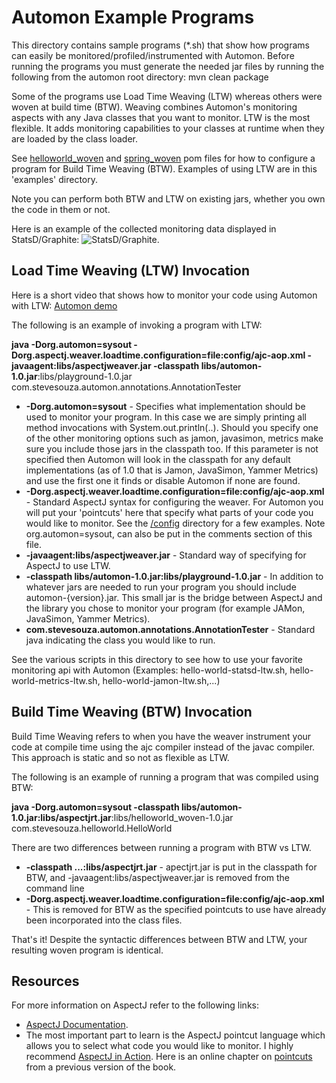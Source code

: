 Automon Example Programs
========================

This directory contains sample programs (*.sh) that show how programs can easily be monitored/profiled/instrumented with Automon.
Before running the programs you must generate the needed jar files by running the following from the automon root directory:
mvn clean package

Some of the programs use Load Time Weaving (LTW) whereas others were woven at build time (BTW).  Weaving combines Automon's
monitoring aspects with any Java classes that you want to monitor.  LTW is the most flexible.  It adds monitoring capabilities to your
classes at runtime when they are loaded by the class loader.

See [helloworld_woven](https://github.com/stevensouza/automon/tree/master/helloworld_woven) and
[spring_woven](https://github.com/stevensouza/automon/tree/master/spring_woven) pom files for how to configure a program
for Build Time Weaving (BTW).  Examples of using LTW are in this 'examples' directory.

Note you can perform both BTW and LTW on existing jars, whether you own the code in them or not.

Here is an example of the collected monitoring data displayed in StatsD/Graphite: ![StatsD/Graphite]( https://github.com/stevensouza/automon/blob/master/docs/automon_statsd.png). 

Load Time Weaving (LTW) Invocation
-----------------------------------

Here is a short video that shows how to monitor your code using Automon with LTW: [Automon demo](http://youtu.be/RdR0EdezS74)

The following is an example of invoking a program with LTW:

**java -Dorg.automon=sysout -Dorg.aspectj.weaver.loadtime.configuration=file:config/ajc-aop.xml -javaagent:libs/aspectjweaver.jar -classpath libs/automon-1.0.jar**:libs/playground-1.0.jar com.stevesouza.automon.annotations.AnnotationTester

* **-Dorg.automon=sysout** - Specifies what implementation should be used to monitor your program. In this case we are simply
printing all method invocations with System.out.println(..).  Should you specify one of the other monitoring options such as jamon, javasimon, metrics
make sure you include those jars in the classpath too. If this parameter is not specified then Automon will look in the classpath for any
default implementations (as of 1.0 that is Jamon, JavaSimon, Yammer Metrics) and use the first one it finds or disable Automon if
none are found.
* **-Dorg.aspectj.weaver.loadtime.configuration=file:config/ajc-aop.xml** - Standard AspectJ syntax for configuring the weaver. For
Automon you will put your 'pointcuts' here that specify what parts of your code you would like to monitor.  See the
[/config](https://github.com/stevensouza/automon/tree/master/examples/config) directory for a few examples.
Note org.automon=sysout, can also be put in the comments section of this file.
* **-javaagent:libs/aspectjweaver.jar** - Standard way of specifying for AspectJ to use LTW.
* **-classpath libs/automon-1.0.jar:libs/playground-1.0.jar** - In addition to whatever jars are needed to run your
program you should include automon-{version}.jar.  This small jar is the bridge between AspectJ and the library you chose to
monitor your program (for example JAMon, JavaSimon, Yammer Metrics).
* **com.stevesouza.automon.annotations.AnnotationTester** - Standard java indicating the class you would like to run.

See the various scripts in this directory to see how to use your favorite monitoring api with Automon (Examples: hello-world-statsd-ltw.sh, hello-world-metrics-ltw.sh, hello-world-jamon-ltw.sh,...)

Build Time Weaving (BTW) Invocation
-----------------------------------
Build Time Weaving refers to when you have the weaver instrument your code at compile time using the ajc compiler
instead of the javac compiler.  This approach is static and so not as flexible as LTW.

The following is an example of running a program that was compiled using BTW:

**java -Dorg.automon=sysout -classpath libs/automon-1.0.jar:libs/aspectjrt.jar**:libs/helloworld_woven-1.0.jar com.stevesouza.helloworld.HelloWorld

There are two differences between running a program with BTW vs LTW.

* **-classpath ...:libs/aspectjrt.jar** - apectjrt.jar is put in the classpath for BTW, and -javaagent:libs/aspectjweaver.jar is removed from the command line
* **-Dorg.aspectj.weaver.loadtime.configuration=file:config/ajc-aop.xml** - This is removed for BTW as the specified pointcuts to use
have already been incorporated into the class files.

That's it! Despite the syntactic differences between BTW and LTW, your resulting woven program is identical.

Resources
---------
For more information on AspectJ refer to the following links:

* [AspectJ Documentation](http://eclipse.org/aspectj/doc/released/progguide/index.html).
* The most important part to learn is the AspectJ pointcut language which allows you to select what code you would like
to monitor. I highly recommend [AspectJ in Action](http://www.amazon.com/AspectJ-Action-Enterprise-Spring-Applications/dp/1933988053/ref=sr_1_1?ie=UTF8&qid=1426500440&sr=8-1&keywords=aspectj+in+action).
  Here is an online chapter on [pointcuts](https://www.java.net/today/2003/12/26/ch3AspectJSyntaxBasics.pdf) from a previous version of the book.
